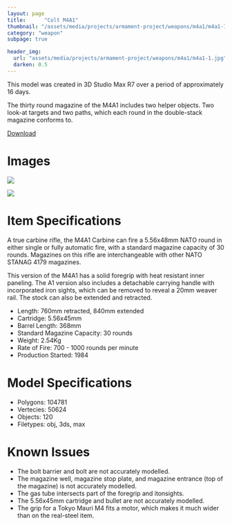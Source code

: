 ```yaml
---
layout: page
title:      "Colt M4A1"
thumbnail: "/assets/media/projects/armament-project/weapons/m4a1/m4a1-1.jpg"
category: "weapon"
subpage: true

header_img:
  url: "assets/media/projects/armament-project/weapons/m4a1/m4a1-1.jpg"
  darken: 0.5
---
```

This model was created in 3D Studio Max R7 over a period of approximately 16 days.

The thirty round magazine of the M4A1 includes two helper objects. Two look-at targets and two paths, which each round in the double-stack magazine conforms to.

<a href="/download/armament-project/m4a1.zip" class="btn btn-primary">Download</a>

# Images

![](/assets/media/projects/armament-project/weapons/m4a1/m4a1-1.jpg)

![](/assets/media/projects/armament-project/weapons/m4a1/m4a1-2.jpg)

# Item Specifications

A true carbine rifle, the M4A1 Carbine can fire a 5.56x48mm NATO round in either single or fully automatic fire, with a standard magazine capacity of 30 rounds. Magazines on this rifle are interchangeable with other NATO STANAG 4179 magazines.

This version of the M4A1 has a solid foregrip with heat resistant inner paneling. The A1 version also includes a detachable carrying handle with incorporated iron sights, which can be removed to reveal a 20mm weaver rail. The stock can also be extended and retracted.

  - Length: 760mm retracted, 840mm extended
  - Cartridge: 5.56x45mm
  - Barrel Length: 368mm
  - Standard Magazine Capacity: 30 rounds
  - Weight: 2.54Kg
  - Rate of Fire: 700 - 1000 rounds per minute
  - Production Started: 1984

# Model Specifications

  - Polygons: 104781
  - Vertecies: 50624
  - Objects: 120
  - Filetypes: obj, 3ds, max

# Known Issues

  - The bolt barrier and bolt are not accurately modelled.
  - The magazine well, magazine stop plate, and magazine entrance (top of the magazine) is not accurately modelled.
  - The gas tube intersects part of the foregrip and itonsights.
  - The 5.56x45mm cartridge and bullet are not accurately modelled.
  - The grip for a Tokyo Mauri M4 fits a motor, which makes it much wider than on the real-steel item.